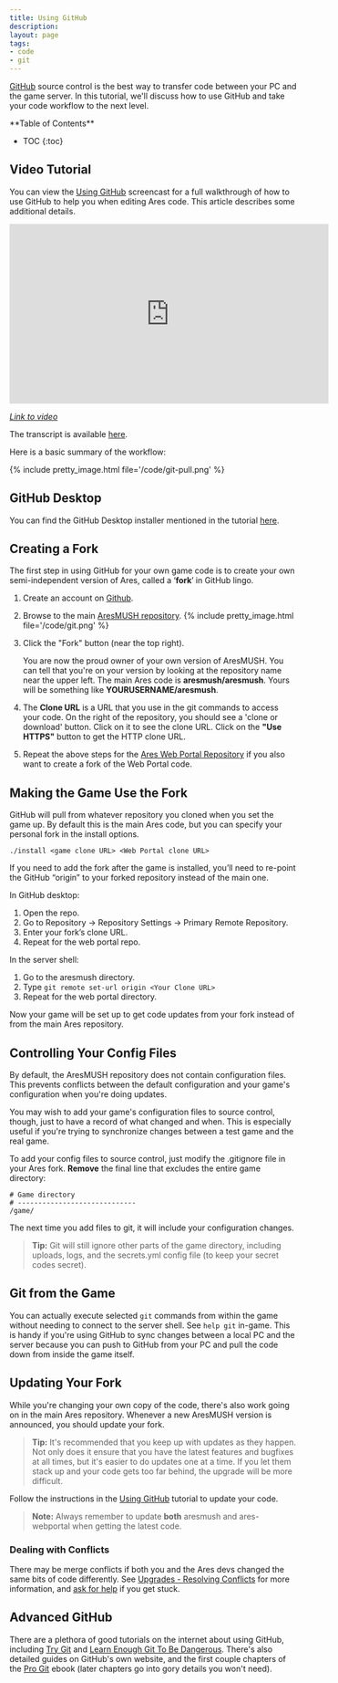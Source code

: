 ```yaml
---
title: Using GitHub
description:
layout: page
tags: 
- code
- git
---
```


[GitHub](http://www.github.com) source control is the best way to transfer code between your PC and the game server.  In this tutorial, we'll discuss how to use GitHub and take your code workflow to the next level.

<div id="inline_toc" markdown="1">
**Table of Contents**

* TOC
{:toc}
</div>

## Video Tutorial
 
You can view the [Using GitHub](/tutorials/code/git.html) screencast for a full walkthrough of how to use GitHub to help you when editing Ares code.  This article describes some additional details.

<iframe width="560" height="315" src="https://www.youtube.com/embed/jc0GLdMZya8" frameborder="0" allow="autoplay; encrypted-media" allowfullscreen></iframe>

*[Link to video](https://www.youtube.com/embed/jc0GLdMZya8)*

The transcript is available [here](/tutorials/code/github-transcript.html).

Here is a basic summary of the workflow:

{% include pretty_image.html file='/code/git-pull.png' %}

## GitHub Desktop

You can find the GitHub Desktop installer mentioned in the tutorial [here](https://desktop.github.com/).

## Creating a Fork

The first step in using GitHub for your own game code is to create your own semi-independent version of Ares, called a ‘**fork**’ in GitHub lingo. 

1. Create an account on [Github](https://www.github.com).
2. Browse to the main [AresMUSH repository](https://github.com/aresmush/aresmush).
    {% include pretty_image.html file='/code/git.png' %}
3. Click the "Fork" button (near the top right).

    You are now the proud owner of your own version of AresMUSH.  You can tell that you're on your version by looking at the repository name near the upper left.  The main Ares code is **aresmush/aresmush**.  Yours will be something like  **YOURUSERNAME/aresmush**.    

4. The **Clone URL** is a URL that you use in the git commands to access your code.  On the right of the repository, you should see a 'clone or download' button.  Click on it to see the clone URL. Click on the **"Use HTTPS"** button to get the HTTP clone URL. 
5. Repeat the above steps for the [Ares Web Portal Repository](https://github.com/aresmush/ares-webportal) if you also want to create a fork of the Web Portal code.

## Making the Game Use the Fork

GitHub will pull from whatever repository you cloned when you set the game up. By default this is the main Ares code, but you can specify your personal fork in the install options.

    ./install <game clone URL> <Web Portal clone URL>

If you need to add the fork after the game is installed, you’ll need to re-point the GitHub “origin” to your forked repository instead of the main one.

In GitHub desktop:

1. Open the repo.
2. Go to Repository -> Repository Settings -> Primary Remote Repository.
3. Enter your fork’s clone URL.
4. Repeat for the web portal repo.

In the server shell:

1. Go to the aresmush directory.
2. Type `git remote set-url origin <Your Clone URL>`
3. Repeat for the web portal directory.

Now your game will be set up to get code updates from your fork instead of from the main Ares repository.

## Controlling Your Config Files

By default, the AresMUSH repository does not contain configuration files.  This prevents conflicts between the default configuration and your game's configuration when you're doing updates.

You may wish to add your game's configuration files to source control, though, just to have a record of what changed and when.  This is especially useful if you're trying to synchronize changes between a test game and the real game.

To add your config files to source control, just modify the .gitignore file in your Ares fork.  **Remove** the final line that excludes the entire game directory:

    # Game directory
    # -----------------------------
    /game/

The next time you add files to git, it will include your configuration changes.  

> <i class="fa fa-info-circle"></i> **Tip:** Git will still ignore other parts of the game directory, including uploads, logs, and the secrets.yml config file (to keep your secret codes secret).

## Git from the Game

You can actually execute selected `git` commands from within the game without needing to connect to the server shell.  See `help git` in-game.  This is handy if you're using GitHub to sync changes between a local PC and the server because you can push to GitHub from your PC and pull the code down from inside the game itself.

<a name="upgrade"></a>

## Updating Your Fork

While you're changing your own copy of the code, there's also work going on in the main Ares repository. Whenever a new AresMUSH version is announced, you should update your fork.

> <i class="fa fa-info-circle"></i> **Tip:** It's recommended that you keep up with updates as they happen.  Not only does it ensure that you have the latest features and bugfixes at all times, but it's easier to do updates one at a time.  If you let them stack up and your code gets too far behind, the upgrade will be more difficult.

Follow the instructions in the [Using GitHub](/tutorials/code/git.html) tutorial to update your code.

> <i class="fa fa-exclamation-triangle"></i> **Note:**  Always remember to update **both** aresmush and ares-webportal when getting the latest code.

### Dealing with Conflicts

There may be merge conflicts if both you and the Ares devs changed the same bits of code differently.  See [Upgrades - Resolving Conflicts](/tutorials/manage/upgrades.html) for more information, and [ask for help](/feedback.html) if you get stuck.

## Advanced GitHub

There are a plethora of good tutorials on the internet about using GitHub, including [Try Git](https://try.github.io)  and [Learn Enough Git To Be Dangerous](https://www.learnenough.com/git-tutorial).  There's also detailed guides on GitHub's own website, and the first couple chapters of the [Pro Git](https://git-scm.com/book/en/v2) ebook (later chapters go into gory details you won't need).
